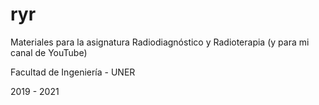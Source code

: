 # ryr

Materiales para la asignatura Radiodiagnóstico y Radioterapia (y para mi canal de YouTube)

Facultad de Ingeniería - UNER

2019 - 2021
